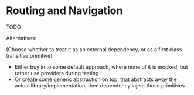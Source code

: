# Routing and Navigation

TODO

Alternatives:

(Choose whether to treat it as an external dependency, or as a first class transitive primitive)

- Either buy in to some default approach, where none of it is mocked, but rather use providers during testing
- Or create some generic abstraction on top, that abstracts away the actual library/implementation, then dependency inject those primitives
